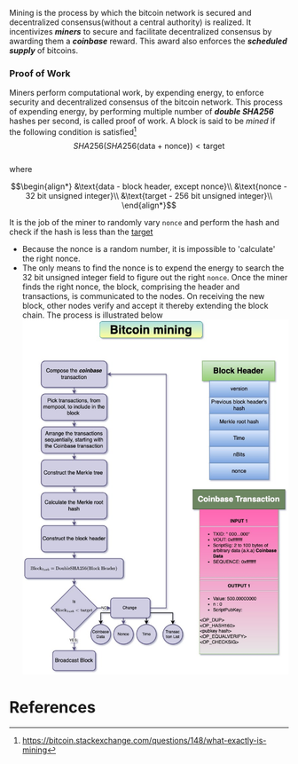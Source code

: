 Mining is the process by which the bitcoin network is secured and decentralized consensus(without a central authority) is realized. It incentivizes ***miners*** to secure and facilitate decentralized consensus by awarding them a ***coinbase*** reward. This award also enforces the ***scheduled supply*** of bitcoins. 

### Proof of Work
Miners perform computational work, by expending energy, to enforce security and decentralized consensus of the bitcoin network. This process of expending energy, by performing multiple number of ***double SHA256*** hashes per second, is called proof of work. 
A block is said to be *mined* if the following condition is satisfied[^1]<br>
$$SHA256(SHA256(\text{data} + \text{nonce}))< \text{target}$$ <br>
where 
```math
\begin{align*}
&\text{data - block header, except nonce}\\
&\text{nonce - 32 bit unsigned integer}\\
&\text{target - 256 bit unsigned integer}\\
\end{align*}
```
It is the job of the miner to randomly vary `nonce` and perform the hash and check if the hash is less than the [target](../Network/Target%20and%20Difficulty.md)
- Because the nonce is a random number, it is impossible to 'calculate' the right nonce. 
- The only means to find the nonce is to expend the energy to search the 32 bit unsigned integer field to figure out the right `nonce`. 
Once the miner finds the right nonce, the block, comprising the header and transactions, is communicated to the nodes. On receiving the new block, other nodes verify and accept it thereby extending the block chain. The process is illustrated below <br>
![](images/mining.jpg)
# References

[^1]: https://bitcoin.stackexchange.com/questions/148/what-exactly-is-mining